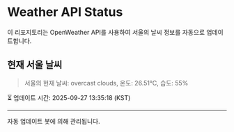 
# Weather API Status

이 리포지토리는 OpenWeather API를 사용하여 서울의 날씨 정보를 자동으로 업데이트합니다.

## 현재 서울 날씨
> 서울의 현재 날씨: overcast clouds, 온도: 26.51°C, 습도: 55%

⏳ 업데이트 시간: 2025-09-27 13:35:18 (KST)

---
자동 업데이트 봇에 의해 관리됩니다.
